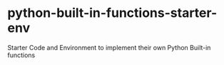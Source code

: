 # python-built-in-functions-starter-env
Starter Code and Environment to implement their own Python Built-in functions
